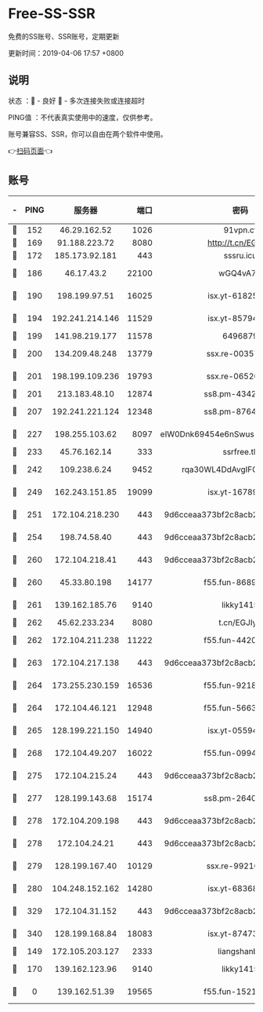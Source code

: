 # Free-SS-SSR

免费的SS账号、SSR账号，定期更新

更新时间：2019-04-06 17:57 +0800

## 说明

状态     ：🙂 - 良好 🙁 - 多次连接失败或连接超时

PING值   ：不代表真实使用中的速度，仅供参考。

账号兼容SS、SSR，你可以自由在两个软件中使用。

👉[扫码页面](https://liesauer.github.io/Free-SS-SSR/)👈

## 账号

|-|PING|服务器|端口|密码|加密方式|区域|
|:----:|:----:|:-----:|-----:|:----:|:----:|:----:|
|🙂|152|46.29.162.52|1026|91vpn.cf|rc4-md5|RU|
|🙂|169|91.188.223.72|8080|http://t.cn/EGJIyrl|rc4-md5|RU|
|🙂|172|185.173.92.181|443|sssru.icu|rc4-md5|RU|
|🙂|186|46.17.43.2|22100|wGQ4vA7D|aes-256-gcm|RU|
|🙂|190|198.199.97.51|16025|isx.yt-61825753|aes-256-cfb|US|
|🙂|194|192.241.214.146|11529|isx.yt-85794226|aes-256-cfb|US|
|🙂|199|141.98.219.177|11578|6496879|chacha20|US|
|🙂|200|134.209.48.248|13779|ssx.re-00357736|aes-256-cfb|US|
|🙂|201|198.199.109.236|19793|ssx.re-06520908|aes-256-cfb|US|
|🙂|201|213.183.48.10|12874|ss8.pm-43426008|rc4-md5|RU|
|🙂|207|192.241.221.124|12348|ss8.pm-87649269|aes-256-cfb|US|
|🙂|227|198.255.103.62|8097|eIW0Dnk69454e6nSwuspv9DmS201tQ0D|aes-256-cfb|US|
|🙂|233|45.76.162.14|333|ssrfree.tk|rc4|SG|
|🙂|242|109.238.6.24|9452|rqa30WL4DdAvgIFG6Fs3znzTa|aes-256-cfb|FR|
|🙂|249|162.243.151.85|19099|isx.yt-16789581|aes-256-cfb|US|
|🙂|251|172.104.218.230|443|9d6cceaa373bf2c8acb22e60b6a58be6|aes-256-cfb|US|
|🙂|254|198.74.58.40|443|9d6cceaa373bf2c8acb22e60b6a58be6|aes-256-cfb|US|
|🙂|260|172.104.218.41|443|9d6cceaa373bf2c8acb22e60b6a58be6|aes-256-cfb|US|
|🙂|260|45.33.80.198|14177|f55.fun-86891578|aes-256-cfb|US|
|🙂|261|139.162.185.76|9140|likky1415|aes-256-cfb|DE|
|🙂|262|45.62.233.234|8080|t.cn/EGJIyrl|rc4-md5|CA|
|🙂|262|172.104.211.238|11222|f55.fun-44203317|aes-256-cfb|US|
|🙂|263|172.104.217.138|443|9d6cceaa373bf2c8acb22e60b6a58be6|aes-256-cfb|US|
|🙂|264|173.255.230.159|16536|f55.fun-92182814|aes-256-cfb|US|
|🙂|264|172.104.46.121|12948|f55.fun-56631452|aes-256-cfb|SG|
|🙂|265|128.199.221.150|14940|isx.yt-05594016|aes-256-cfb|SG|
|🙂|268|172.104.49.207|16022|f55.fun-09944277|aes-256-cfb|SG|
|🙂|275|172.104.215.24|443|9d6cceaa373bf2c8acb22e60b6a58be6|aes-256-cfb|US|
|🙂|277|128.199.143.68|15174|ss8.pm-26403266|aes-256-cfb|SG|
|🙂|278|172.104.209.198|443|9d6cceaa373bf2c8acb22e60b6a58be6|aes-256-cfb|US|
|🙂|278|172.104.24.21|443|9d6cceaa373bf2c8acb22e60b6a58be6|aes-256-cfb|US|
|🙂|279|128.199.167.40|10129|ssx.re-99210483|aes-256-cfb|SG|
|🙂|280|104.248.152.162|14280|isx.yt-68368719|aes-256-cfb|SG|
|🙂|329|172.104.31.152|443|9d6cceaa373bf2c8acb22e60b6a58be6|aes-256-cfb|US|
|🙂|340|128.199.168.84|18083|isx.yt-87473888|aes-256-cfb|SG|
|🙂|149|172.105.203.127|2333|liangshanbo|chacha20|JP|
|🙁|170|139.162.123.96|9140|likky1415|aes-256-cfb|JP|
|🙁|0|139.162.51.39|19565|f55.fun-15213157|aes-256-cfb|SG|
